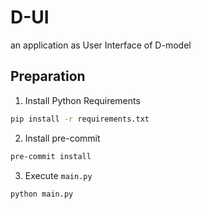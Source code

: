 # D-UI
an application as User Interface of D-model

## Preparation

1. Install Python Requirements

```bash
pip install -r requirements.txt
```

2. Install pre-commit

```bash
pre-commit install
```

3. Execute `main.py`

```bash
python main.py
```
